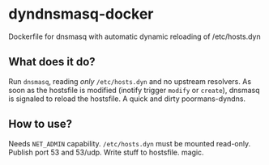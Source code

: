 # dyndnsmasq-docker
Dockerfile for dnsmasq with automatic dynamic reloading of /etc/hosts.dyn

## What does it do?

Run `dnsmasq`, reading _only_ `/etc/hosts.dyn` and no upstream resolvers. As soon as the hostsfile is modified (inotify trigger `modify` or `create`), dnsmasq is signaled to reload the hostsfile. A quick and dirty poormans-dyndns.

## How to use?

Needs `NET_ADMIN` capability. `/etc/hosts.dyn` must be mounted read-only. Publish port 53 and 53/udp. Write stuff to hostsfile. magic.
